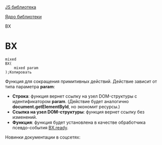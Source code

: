 [JS библиотека](/api_help/js_lib/index.php)

[Ядро библиотеки](/api_help/js_lib/kernel/index.php)

BX

BX
==

```
mixed 
BX(
	mixed param
);Копировать
```

Функция для сокращения примитивных действий. Действие зависит от типа параметра **param**:

* **Строка**: функция вернет ссылку на узел DOM-структуры с идентификатором **param**. (Действие будет аналогично **document.getElementById**, но экономит ресурсы.)
* **Ссылка на узел DOM-структуры**: функция вернет ссылку без изменений.
* **Функция**: функция будет установлена в качестве обработчика псевдо-события [BX.ready](/api_help/js_lib/kernel/events/bx_ready.php).

Новинки документации в соцсетях: